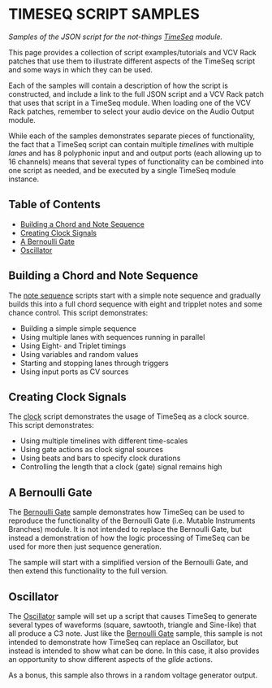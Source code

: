 # TIMESEQ SCRIPT SAMPLES

*Samples of the JSON script for the not-things [TimeSeq](../TIMESEQ.md) module.*

This page provides a collection of script examples/tutorials and VCV Rack patches that use them to illustrate different aspects of the TimeSeq script and some ways in which they can be used.

Each of the samples will contain a description of how the script is constructed, and include a link to the full JSON script and a VCV Rack patch that uses that script in a TimeSeq module. When loading one of the VCV Rack patches, remember to select your audio device on the Audio Output module.

While each of the samples demonstrates separate pieces of functionality, the fact that a TimeSeq script can contain multiple *timeline*s with multiple *lane*s and has 8 polyphonic input and and output ports (each allowing up to 16 channels) means that several types of functionality can be combined into one script as needed, and be executed by a single TimeSeq module instance.

## Table of Contents

* [Building a Chord and Note Sequence](#building-a-chord-and-note-sequence)
* [Creating Clock Signals](#creating-clock-signals)
* [A Bernoulli Gate](#a-bernoulli-gate)
* [Oscillator](#oscillator)

## Building a Chord and Note Sequence

The [note sequence](samples/NOTE-SEQ.md) scripts start with a simple note sequence and gradually builds this into a full chord sequence with eight and tripplet notes and some chance control. This script demonstrates:

* Building a simple simple sequence
* Using multiple lanes with sequences running in parallel
* Using Eight- and Triplet timings
* Using variables and random values
* Starting and stopping lanes through triggers
* Using input ports as CV sources

## Creating Clock Signals

The [clock](samples/CLOCK.md) script demonstrates the usage of TimeSeq as a clock source. This script demonstrates:

* Using multiple timelines with different time-scales
* Using gate actions as clock signal sources
* Using beats and bars to specify clock durations
* Controlling the length that a clock (gate) signal remains high

## A Bernoulli Gate

The [Bernoulli Gate](samples/BERNOULLI.md) sample demonstrates how TimeSeq can be used to reproduce the functionality of the Bernoulli Gate (i.e. Mutable Instruments Branches) module. It is not intended to replace the Bernoulli Gate, but instead a demonstration of how the logic processing of TimeSeq can be used for more then just sequence generation.

The sample will start with a simplified version of the Bernoulli Gate, and then extend this functionality to the full version.

## Oscillator

The [Oscillator](samples/OSCILLATOR.md) sample will set up a script that causes TimeSeq to generate several types of waveforms (square, sawtooth, triangle and Sine-like) that all produce a C3 note. Just like the [Bernoulli Gate](#a-bernoulli-gate) sample, this sample is not intended to demonstrate how TimeSeq can replace an Oscillator, but instead is intended to show what can be done. In this case, it also provides an opportunity to show different aspects of the *glide* actions.

As a bonus, this sample also throws in a random voltage generator output.